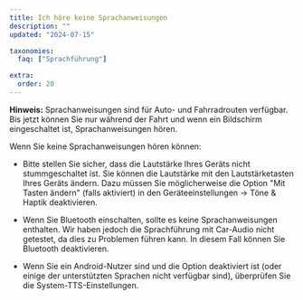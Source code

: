 ```yaml
---
title: Ich höre keine Sprachanweisungen
description: ""
updated: "2024-07-15"

taxonomies:
  faq: ["Sprachführung"]

extra:
  order: 20
---
```



**Hinweis:** Sprachanweisungen sind für Auto- und Fahrradrouten verfügbar. Bis jetzt können Sie nur während der Fahrt und wenn ein Bildschirm eingeschaltet ist, Sprachanweisungen hören.

Wenn Sie keine Sprachanweisungen hören können:

* Bitte stellen Sie sicher, dass die Lautstärke Ihres Geräts nicht stummgeschaltet ist. Sie können die Lautstärke mit den Lautstärketasten Ihres Geräts ändern. Dazu müssen Sie möglicherweise die Option "Mit Tasten ändern" (falls aktiviert) in den Geräteeinstellungen → Töne & Haptik deaktivieren.

* Wenn Sie Bluetooth einschalten, sollte es keine Sprachanweisungen enthalten. Wir haben jedoch die Sprachführung mit Car-Audio nicht getestet, da dies zu Problemen führen kann. In diesem Fall können Sie Bluetooth deaktivieren.

* Wenn Sie ein Android-Nutzer sind und die Option deaktiviert ist (oder einige der unterstützten Sprachen nicht verfügbar sind), überprüfen Sie die System-TTS-Einstellungen.
